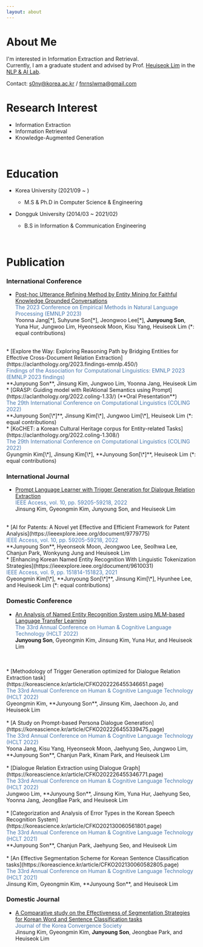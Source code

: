 ```yaml
---
layout: about 
---
```

[//]: # (Please check my [CV]&#40;https://drive.google.com/file/d/1OIubJzknuk7bAkOjLuTYHHNBPVkzwjoe/view?usp=sharing&#41; and [Google Scholar]&#40;https://scholar.google.com/citations?user=ubIxtk8AAAAJ&hl=ko&#41;! )
# About Me
I'm interested in Information Extraction and Retrieval. <br /> Currently, I am a graduate student and advised by Prof. [Heuiseok Lim](https://scholar.google.co.kr/citations?user=HMTkz7oAAAAJ&hl=ko&oi=ao)  in the [NLP & AI Lab](http://nlp.korea.ac.kr/). 

Contact: s0ny@korea.ac.kr / fnrnslwma@gmail.com
<br/>
 

# Research Interest
* Information Extraction
* Information Retrieval
* Knowledge-Augmented Generation
<br/>

# Education
* Korea University (2021/09 ~ )
  * M.S & Ph.D in Computer Science & Engineering

* Dongguk University (2014/03 ~ 2021/02)
  * B.S in Information & Communication Engineering
<br/>

# Publication

### International Conference
* [Post-hoc Utterance Refining Method by Entity Mining for Faithful Knowledge Grounded Conversations](https://aclanthology.org/2023.emnlp-main.295/) <br/> 
<span style="color:rgb(73, 120, 173)"> The 2023 Conference on Empirical Methods in Natural Language Processing (EMNLP 2023) </span> <br/> 
Yoonna Jang[\*], Suhyune Son[\*], Jeongwoo Lee[\*], **Junyoung Son**, Yuna Hur, Jungwoo Lim, Hyeonseok Moon, Kisu Yang, Heuiseok Lim (*: equal contributions)   
<br/> 
* [Explore the Way: Exploring Reasoning Path by Bridging Entities for Effective Cross-Document Relation Extraction](https://aclanthology.org/2023.findings-emnlp.450/) <br/> 
<span style="color:rgb(73, 120, 173)"> Findings of the Association for Computational Linguistics: EMNLP 2023 (EMNLP 2023 findings) </span> <br/> 
**Junyoung Son**, Jinsung Kim, Jungwoo Lim, Yoonna Jang, Heuiseok Lim  
<br/> 
* [GRASP: Guiding model with RelAtional Semantics using Prompt](https://aclanthology.org/2022.coling-1.33/) (**Oral Presentation**) <br/> 
<span style="color:rgb(73, 120, 173)"> The 29th International Conference on Computational Linguistics (COLING 2022) </span> <br/> 
**Junyoung Son[\*]**, Jinsung Kim[\*], Jungwoo Lim[\*], Heuiseok Lim (*: equal contributions)   
<br/> 
* [KoCHET: a Korean Cultural Heritage corpus for Entity-related Tasks](https://aclanthology.org/2022.coling-1.308/) <br/> 
<span style="color:rgb(73, 120, 173)"> The 29th International Conference on Computational Linguistics (COLING 2022) </span> <br/> 
Gyungmin Kim[\*], Jinsung Kim[\*], **Junyoung Son[\*]**, Heuiseok Lim (*: equal contributions)
<br/>

### International Journal
* [Prompt Language Learner with Trigger Generation for Dialogue Relation Extraction](https://www.mdpi.com/2076-3417/13/22/12414) <br/> 
<span style="color:rgb(73, 120, 173)"> IEEE Access, vol. 10, pp. 59205-59218, 2022 </span> <br/> 
Jinsung Kim, Gyeongmin Kim, Junyoung Son, and Heuiseok Lim   
<br/> 
* [AI for Patents: A Novel yet Effective and Efficient Framework for Patent Analysis](https://ieeexplore.ieee.org/document/9779775) <br/> 
<span style="color:rgb(73, 120, 173)"> IEEE Access, vol. 10, pp. 59205-59218, 2022 </span> <br/> 
**Junyoung Son**, Hyeonseok Moon, Jeongwoo Lee, Seolhwa Lee, Chanjun Park, Wonkyung Jung and Heuiseok Lim   
<br/> 
* [Enhancing Korean Named Entity Recognition With Linguistic Tokenization Strategies](https://ieeexplore.ieee.org/document/9610031) <br/> 
<span style="color:rgb(73, 120, 173)"> IEEE Access, vol. 9, pp. 151814-151823, 2021 </span> <br/> 
Gyeongmin Kim[\*], **Junyoung Son[\*]**, Jinsung Kim[\*], Hyunhee Lee, and Heuiseok Lim (*: equal contributions) 
<br/>

### Domestic Conference
* [An Analysis of Named Entity Recognition System using MLM-based Language Transfer Learning](https://koreascience.kr/article/CFKO202226455345684.page) <br/>
  <span style="color:rgb(73, 120, 173)"> The 33rd Annual Conference on Human & Cognitive Language Technology (HCLT 2022) </span> <br/>
  **Junyoung Son**, Gyeongmin Kim, Jinsung Kim, Yuna Hur, and Heuiseok Lim
<br/>
<br/>
* [Methodology of Trigger Generation optimized for Dialogue Relation Extraction task](https://koreascience.kr/article/CFKO202226455346651.page) <br/>
  <span style="color:rgb(73, 120, 173)"> The 33rd Annual Conference on Human & Cognitive Language Technology (HCLT 2022) </span> <br/>
  Gyeongmin Kim, **Junyoung Son**, Jinsung Kim, Jaechoon Jo, and Heuiseok Lim
<br/>
<br/>
* [A Study on Prompt-based Persona Dialogue Generation](https://koreascience.kr/article/CFKO202226455339475.page) <br/>
  <span style="color:rgb(73, 120, 173)"> The 33rd Annual Conference on Human & Cognitive Language Technology (HCLT 2022) </span> <br/>
  Yoona Jang, Kisu Yang, Hyeonseok Moon, Jaehyung Seo, Jungwoo Lim, **Junyoung Son**, Chanjun Park, Kinam Park, and Heuiseok Lim
<br/>
<br/>
* [Dialogue Relation Extraction using Dialogue Graph](https://koreascience.kr/article/CFKO202226455346771.page) <br/>
  <span style="color:rgb(73, 120, 173)"> The 33rd Annual Conference on Human & Cognitive Language Technology (HCLT 2022) </span> <br/>
 Jungwoo Lim, **Junyoung Son**, Jinsung Kim, Yuna Hur, Jaehyung Seo, Yoonna Jang, JeongBae Park, and Heuiseok Lim
<br/>
<br/>
* [Categorization and Analysis of Error Types in the Korean Speech Recognition System](https://koreascience.kr/article/CFKO202130060561801.page) <br/> 
<span style="color:rgb(73, 120, 173)"> The 33rd Annual Conference on Human & Cognitive Language Technology (HCLT 2021) </span> <br/>
**Junyoung Son**, Chanjun Park, Jaehyung Seo, and Heuiseok Lim 
<br/>
<br/>
* [An Effective Segmentation Scheme for Korean Sentence Classification tasks](https://koreascience.kr/article/CFKO202130060582805.page) <br/> 
<span style="color:rgb(73, 120, 173)"> The 33rd Annual Conference on Human & Cognitive Language Technology (HCLT 2021) </span> <br/>
Jinsung Kim, Gyeongmin Kim, **Junyoung Son**, and Heuiseok Lim


### Domestic Journal
* [A Comparative study on the Effectiveness of Segmentation Strategies for Korean Word and Sentence Classification tasks](https://koreascience.kr/article/JAKO202106361937222.page) <br/> 
<span style="color:rgb(73, 120, 173)"> Journal of the Korea Convergence Society </span> <br/>
Jinsung Kim, Gyeongmin Kim, **Junyoung Son**, Jeongbae Park, and Heuiseok Lim